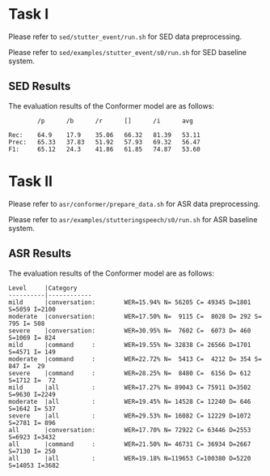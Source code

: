# Task I
Please refer to `sed/stutter_event/run.sh` for SED data preprocessing.

Please refer to `sed/examples/stutter_event/s0/run.sh` for SED baseline system.

## SED Results
The evaluation results of the Conformer model are as follows:
```
        /p      /b      /r      []      /i      avg

Rec:    64.9    17.9    35.06   66.32   81.39   53.11
Prec:   65.33   37.83   51.92   57.93   69.32   56.47
F1:     65.12   24.3    41.86   61.85   74.87   53.60
```

# Task II
Please refer to `asr/conformer/prepare_data.sh` for ASR data preprocessing.

Please refer to `asr/examples/stutteringspeech/s0/run.sh` for ASR baseline system.

## ASR Results
The evaluation results of the Conformer model are as follows:
```
Level     |Category
----------|------------
mild      |conversation:        WER=15.94% N= 56205 C= 49345 D=1801 S=5059 I=2100
moderate  |conversation:        WER=17.50% N=  9115 C=  8028 D= 292 S= 795 I= 508
severe    |conversation:        WER=30.95% N=  7602 C=  6073 D= 460 S=1069 I= 824
mild      |command     :        WER=19.55% N= 32838 C= 26566 D=1701 S=4571 I= 149
moderate  |command     :        WER=22.72% N=  5413 C=  4212 D= 354 S= 847 I=  29
severe    |command     :        WER=28.25% N=  8480 C=  6156 D= 612 S=1712 I=  72
mild      |all         :        WER=17.27% N= 89043 C= 75911 D=3502 S=9630 I=2249
moderate  |all         :        WER=19.45% N= 14528 C= 12240 D= 646 S=1642 I= 537
severe    |all         :        WER=29.53% N= 16082 C= 12229 D=1072 S=2781 I= 896
all       |conversation:        WER=17.70% N= 72922 C= 63446 D=2553 S=6923 I=3432
all       |command     :        WER=21.50% N= 46731 C= 36934 D=2667 S=7130 I= 250
all       |all         :        WER=19.18% N=119653 C=100380 D=5220 S=14053 I=3682
```
